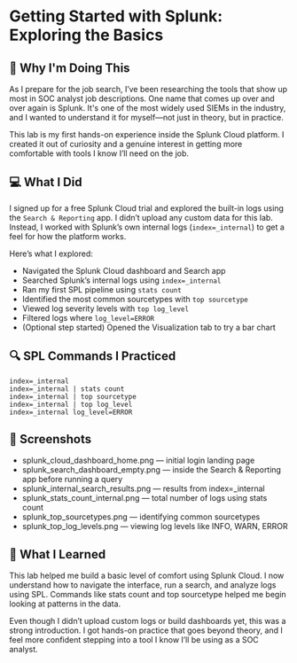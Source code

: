 # Getting Started with Splunk: Exploring the Basics

## 🧠 Why I'm Doing This

As I prepare for the job search, I’ve been researching the tools that show up most in SOC analyst job descriptions. One name that comes up over and over again is Splunk. It's one of the most widely used SIEMs in the industry, and I wanted to understand it for myself—not just in theory, but in practice.

This lab is my first hands-on experience inside the Splunk Cloud platform. I created it out of curiosity and a genuine interest in getting more comfortable with tools I know I’ll need on the job.

## 💻 What I Did

I signed up for a free Splunk Cloud trial and explored the built-in logs using the `Search & Reporting` app. I didn’t upload any custom data for this lab. Instead, I worked with Splunk’s own internal logs (`index=_internal`) to get a feel for how the platform works.

Here’s what I explored:

- Navigated the Splunk Cloud dashboard and Search app
- Searched Splunk’s internal logs using `index=_internal`
- Ran my first SPL pipeline using `stats count`
- Identified the most common sourcetypes with `top sourcetype`
- Viewed log severity levels with `top log_level`
- Filtered logs where `log_level=ERROR`
- (Optional step started) Opened the Visualization tab to try a bar chart

## 🔍 SPL Commands I Practiced

```spl
index=_internal
index=_internal | stats count
index=_internal | top sourcetype
index=_internal | top log_level
index=_internal log_level=ERROR
```
## 📸 Screenshots
- splunk_cloud_dashboard_home.png — initial login landing page
- splunk_search_dashboard_empty.png — inside the Search & Reporting app before running a query
- splunk_internal_search_results.png — results from index=_internal
- splunk_stats_count_internal.png — total number of logs using stats count
- splunk_top_sourcetypes.png — identifying common sourcetypes
- splunk_top_log_levels.png — viewing log levels like INFO, WARN, ERROR

## 🧠 What I Learned
This lab helped me build a basic level of comfort using Splunk Cloud. I now understand how to navigate the interface, run a search, and analyze logs using SPL. Commands like stats count and top sourcetype helped me begin looking at patterns in the data.

Even though I didn’t upload custom logs or build dashboards yet, this was a strong introduction. I got hands-on practice that goes beyond theory, and I feel more confident stepping into a tool I know I’ll be using as a SOC analyst.

